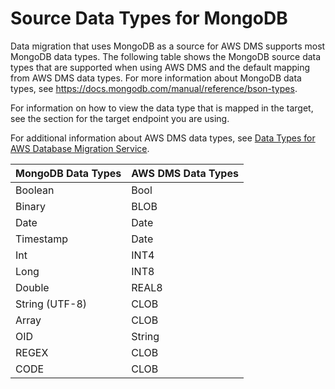 # Source Data Types for MongoDB<a name="CHAP_Reference.Source.MongoDB.DataTypes"></a>

Data migration that uses MongoDB as a source for AWS DMS supports most MongoDB data types\. The following table shows the MongoDB source data types that are supported when using AWS DMS and the default mapping from AWS DMS data types\. For more information about MongoDB data types, see [ https://docs\.mongodb\.com/manual/reference/bson\-types](https://docs.mongodb.com/manual/reference/bson-types)\.

For information on how to view the data type that is mapped in the target, see the section for the target endpoint you are using\.

For additional information about AWS DMS data types, see [Data Types for AWS Database Migration Service](CHAP_Reference.DataTypes.md)\.


|  MongoDB Data Types  |  AWS DMS Data Types  | 
| --- | --- | 
| Boolean | Bool | 
| Binary | BLOB | 
| Date | Date | 
| Timestamp | Date | 
| Int | INT4 | 
| Long | INT8 | 
| Double | REAL8 | 
| String \(UTF\-8\) | CLOB | 
| Array | CLOB | 
| OID | String | 
| REGEX | CLOB | 
| CODE | CLOB | 
